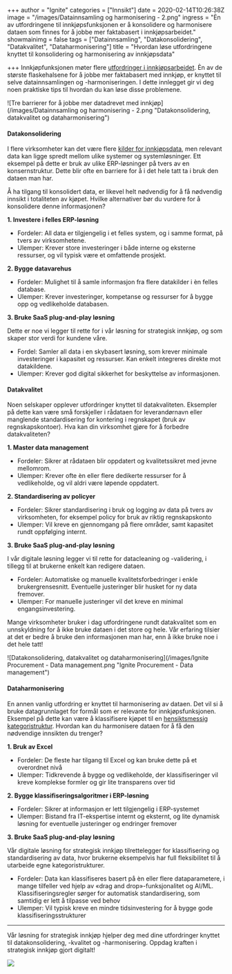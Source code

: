 +++
author = "Ignite"
categories = ["Innsikt"]
date = 2020-02-14T10:26:38Z
image = "/images/Datainnsamling og harmonisering - 2.png"
ingress = "Èn av utfordringene til innkjøpsfunksjonen er å konsolidere og harmonisere dataen som finnes for å jobbe mer faktabasert i innkjøpsarbeidet."
showmainimg = false
tags = ["Datainnsamling", "Datakonsolidering", "Datakvalitet", "Dataharmonisering"]
title = "Hvordan løse utfordringene knyttet til konsolidering og harmonisering av innkjøpsdata"

+++
Innkjøpfunksjonen møter flere [utfordringer i innkjøpsarbeidet](https://www.ignite.no/blogg/innsikt/10-vanlige-utfordringer-p%C3%A5-innkj%C3%B8psomr%C3%A5det/ "10 vanlige utfordringer på innkjøpsområdet - og hvordan løse disse"). Èn av de største flaskehalsene for å jobbe mer faktabasert med innkjøp, er knyttet til selve datainnsamlingen og -harmoniseringen. I dette innlegget gir vi deg noen praktiske tips til hvordan du kan løse disse problemene.

![Tre barrierer for å jobbe mer datadrevet med innkjøp](/images/Datainnsamling og harmonisering - 2.png "Datakonsolidering, datakvalitet og dataharmonisering")

#### Datakonsolidering

I flere virksomheter kan det være flere [kilder for innkjøpsdata](https://www.ignite.no/blogg/innsikt/bruk-dataen-din-til-%C3%A5-ta-bedre-beslutninger/ "Bruk dataen din til å ta gode, faktabaserte beslutninger"), men relevant data kan ligge spredt mellom ulike systemer og systemløsninger. Ett eksempel på dette er bruk av ulike ERP-løsninger på tvers av en konsernstruktur. Dette blir ofte en barriere for å i det hele tatt ta i bruk den dataen man har.

Å ha tilgang til konsolidert data, er likevel helt nødvendig for å få nødvendig innsikt i totaliteten av kjøpet. Hvilke alternativer bør du vurdere for å konsolidere denne informasjonen?

**1. Investere i felles ERP-løsning**

* Fordeler: All data er tilgjengelig i et felles system, og i samme format, på tvers av virksomhetene.
* Ulemper: Krever store investeringer i både interne og eksterne ressurser, og vil typisk være et omfattende prosjekt.

**2. Bygge datavarehus**

* Fordeler: Mulighet til å samle informasjon fra flere datakilder i èn felles database.
* Ulemper: Krever investeringer, kompetanse og ressurser for å bygge opp og vedlikeholde databasen.

**3. Bruke SaaS plug-and-play løsning**

Dette er noe vi legger til rette for i vår løsning for strategisk innkjøp, og som skaper stor verdi for kundene våre.

* Fordel: Samler all data i en skybasert løsning, som krever minimale investeringer i kapasitet og ressurser. Kan enkelt integreres direkte mot datakildene.
* Ulemper: Krever god digital sikkerhet for beskyttelse av informasjonen.

#### Datakvalitet

Noen selskaper opplever utfordringer knyttet til datakvaliteten. Eksempler på dette kan være små forskjeller i rådataen for leverandørnavn eller manglende standardisering for kontering i regnskapet (bruk av regnskapskontoer). Hva kan din virksomhet gjøre for å forbedre datakvaliteten?

**1. Master data management**

* Fordeler: Sikrer at rådataen blir oppdatert og kvalitetssikret med jevne mellomrom.
* Ulemper: Krever ofte èn eller flere dedikerte ressurser for å vedlikeholde, og vil aldri være løpende oppdatert.

**2. Standardisering av policyer**

* Fordeler: Sikrer standardisering i bruk og logging av data på tvers av virksomheten, for eksempel policy for bruk av riktig regnskapskonto
* Ulemper: Vil kreve en gjennomgang på flere områder, samt kapasitet rundt oppfølging internt.

**3. Bruke SaaS plug-and-play løsning**

I vår digitale løsning legger vi til rette for datacleaning og -validering, i tillegg til at brukerne enkelt kan redigere dataen.

* Fordeler: Automatiske og manuelle kvalitetsforbedringer i enkle brukergrensesnitt. Eventuelle justeringer blir husket for ny data fremover.
* Ulemper: For manuelle justeringer vil det kreve en minimal engangsinvestering.

Mange virksomheter bruker i dag utfordringene rundt datakvalitet som en unnskyldning for å ikke bruke dataen i det store og hele. Vår erfaring tilsier at det er bedre å bruke den informasjonen man har, enn å ikke bruke noe i det hele tatt!

![Datakonsolidering, datakvalitet og dataharmonisering](/images/Ignite Procurement - Data management.png "Ignite Procurement - Data management")

#### Dataharmonisering

En annen vanlig utfordring er knyttet til harmonisering av dataen. Det vil si å bruke datagrunnlaget for formål som er relevante for innkjøpsfunksjonen. Eksempel på dette kan være å klassifisere kjøpet til en [hensiktsmessig kategoristruktur](https://www.ignite.no/blogg/innsikt/kategoristruktur-og-kategorisering-en-praktisk-tiln%C3%A6rming/ "Kategoristruktur og kategorisering - fem praktiske tips"). Hvordan kan du harmonisere dataen for å få den nødvendige innsikten du trenger?

**1. Bruk av Excel**

* Fordeler: De fleste har tilgang til Excel og kan bruke dette på et overordnet nivå
* Ulemper: Tidkrevende å bygge og vedlikeholde, der klassifiseringer vil kreve komplekse formler og gir lite transparens over tid

**2. Bygge klassifiseringsalgoritmer i ERP-løsning**

* Fordeler: Sikrer at informasjon er lett tilgjengelig i ERP-systemet
* Ulemper: Bistand fra IT-ekspertise internt og eksternt, og lite dynamisk løsning for eventuelle justeringer og endringer fremover

**3. Bruke SaaS plug-and-play løsning**

Vår digitale løsning for strategisk innkjøp tilrettelegger for klassifisering og standardisering av data, hvor brukerne eksempelvis har full fleksibilitet til å utarbeide egne kategoristrukturer.

* Fordeler: Data kan klassifiseres basert på èn eller flere dataparametere, i mange tilfeller ved hjelp av «drag and drop»-funksjonalitet og AI/ML. Klassifiseringsregler sørger for automatisk standardisering, som samtidig er lett å tilpasse ved behov
* Ulemper: Vil typisk kreve en mindre tidsinvestering for å bygge gode klassifiseringsstrukturer

***

Vår løsning for strategisk innkjøp hjelper deg med dine utfordringer knyttet til datakonsolidering, -kvalitet og -harmonisering. Oppdag kraften i strategisk innkjøp gjort digitalt!

[![](https://www.ignite.no/images/Pr%C3%B8v%20Ignite%20Analytics%20-%201200%20x100.png)](https://www.ignite.no/ignite-analytics/demo/ "Prøv Ignite Analytics")